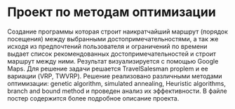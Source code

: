 # Проект по методам оптимизации

Создание программы которая строит наикратчайший маршрут (порядок посещения) между выбранными достопримечательностями,
а так же исходя из предпочтений пользователя и ограничений по времени выдает список рекомендованных достопримечательностей и строит маршрут между ними.
Результат визуализируется с помощью Google Maps.
Для решение задачи решается TravelSalesman proplem и ее вариации (VRP, TWVRP). Решение реализовано различными методами оптимизации: genetic algorithm, simulated annealing, Heuristic algorithms, branch and bound method и проведен анализ их эффективности. 
В файле постер содержится более подробное описание проекта.
